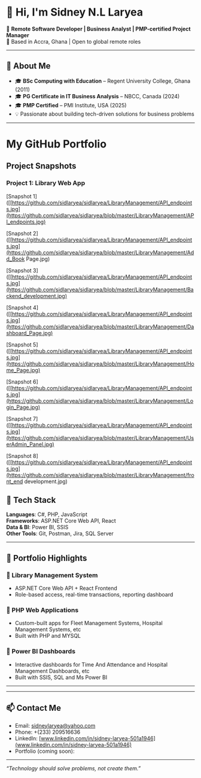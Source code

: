 # 👋 Hi, I'm Sidney N.L Laryea

🎯 **Remote Software Developer | Business Analyst | PMP-certified Project Manager**  
📍 Based in Accra, Ghana | Open to global remote roles

---

## 💼 About Me

- 🎓 **BSc Computing with Education** – Regent University College, Ghana (2011)  
- 🎓 **PG Certificate in IT Business Analysis** – NBCC, Canada (2024)  
- 🎓 **PMP Certified** – PMI Institute, USA (2025)  
- 💡 Passionate about building tech-driven solutions for business problems

---
# My GitHub Portfolio

## Project Snapshots

### Project 1: Library Web App

[Snapshot 1]([[https://github.com/sidlaryea/sidlaryea/LibraryManagement/API_endpoints.jpg](https://github.com/sidlaryea/sidlaryea/blob/master/LibraryManagement/API_endpoints.jpg)

[Snapshot 2]([[https://github.com/sidlaryea/sidlaryea/LibraryManagement/API_endpoints.jpg](https://github.com/sidlaryea/sidlaryea/blob/master/LibraryManagement/Add_Book Page.jpg)

[Snapshot 3]([[https://github.com/sidlaryea/sidlaryea/LibraryManagement/API_endpoints.jpg](https://github.com/sidlaryea/sidlaryea/blob/master/LibraryManagement/Backend_development.jpg)

[Snapshot 4]([[https://github.com/sidlaryea/sidlaryea/LibraryManagement/API_endpoints.jpg](https://github.com/sidlaryea/sidlaryea/blob/master/LibraryManagement/Dashboard_Page.jpg)

[Snapshot 5]([[https://github.com/sidlaryea/sidlaryea/LibraryManagement/API_endpoints.jpg](https://github.com/sidlaryea/sidlaryea/blob/master/LibraryManagement/Home_Page.jpg)

[Snapshot 6]([[https://github.com/sidlaryea/sidlaryea/LibraryManagement/API_endpoints.jpg](https://github.com/sidlaryea/sidlaryea/blob/master/LibraryManagement/Login_Page.jpg)

[Snapshot 7]([[https://github.com/sidlaryea/sidlaryea/LibraryManagement/API_endpoints.jpg](https://github.com/sidlaryea/sidlaryea/blob/master/LibraryManagement/UserAdmin_Panel.jpg)

[Snapshot 8]([[https://github.com/sidlaryea/sidlaryea/LibraryManagement/API_endpoints.jpg](https://github.com/sidlaryea/sidlaryea/blob/master/LibraryManagement/front_end development.jpg)

## 🧰 Tech Stack

**Languages**: C#, PHP, JavaScript  
**Frameworks**: ASP.NET Core Web API, React  
**Data & BI**: Power BI, SSIS  
**Other Tools**: Git, Postman, Jira, SQL Server

---

## 🚀 Portfolio Highlights

### 🔹 Library Management System
- ASP.NET Core Web API + React Frontend
- Role-based access, real-time transactions, reporting dashboard

### 🔹 PHP Web Applications
- Custom-built apps for Fleet Management Systems, Hospital Management Systems, etc
- Built with PHP and MYSQL

### 🔹 Power BI Dashboards
- Interactive dashboards for Time And Attendance and Hospital Management Dashboards, etc
- Built with SSIS, SQL and Ms Power BI

---



---

## 📫 Contact Me

- Email: [sidneylaryea@yahoo.com](mailto:sidneylaryea@yahoo.com)  
- Phone: +(233) 209516636  
- LinkedIn: [www.linkedin.com/in/sidney-laryea-501a1946](www.linkedin.com/in/sidney-laryea-501a1946)  
- Portfolio (coming soon): 

---

_“Technology should solve problems, not create them.”_

